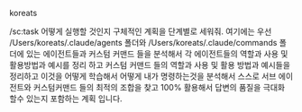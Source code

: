 koreats

/sc:task 어떻게 실행할 것인지 구체적인 계획을 단계별로 세워줘. 여기에는 우선 /Users/koreats/.claude/agents 폴더와 /Users/koreats/.claude/commands 
폴더에 있는 에이전트들과 커스텀 커맨드 들을 분석해서 각 에이전트들의 역할과 사용 및 활용방법과 예시를 정리 하고 커스텀 커맨드 들의 역할과 사용 및 활용 방법과 예시들을 정리하고 이것을 어떻게 학습해서 어떻게 내가 명령하는것을 분석해서 스스로 서브 에이전트와 커스텀커맨드 들의 최적의 조합을 찾고 100% 활용해서 답변의 품질을 극대화 할수 있는지 포함하는 계획 입니다. 
